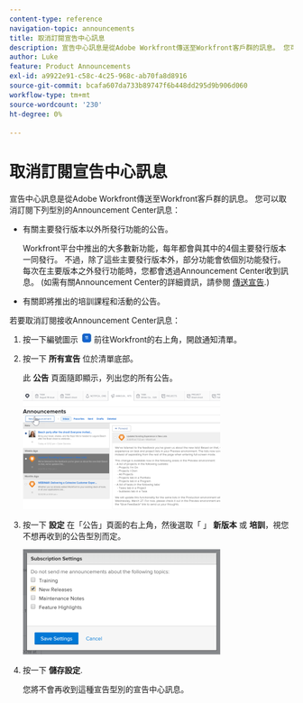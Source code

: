 ```yaml
---
content-type: reference
navigation-topic: announcements
title: 取消訂閱宣告中心訊息
description: 宣告中心訊息是從Adobe Workfront傳送至Workfront客戶群的訊息。 您可以取消訂閱Announcement Center訊息。
author: Luke
feature: Product Announcements
exl-id: a9922e91-c58c-4c25-968c-ab70fa8d8916
source-git-commit: bcafa607da733b89747f6b448dd295d9b906d060
workflow-type: tm+mt
source-wordcount: '230'
ht-degree: 0%

---
```


# 取消訂閱宣告中心訊息

宣告中心訊息是從Adobe Workfront傳送至Workfront客戶群的訊息。 您可以取消訂閱下列型別的Announcement Center訊息：

* 有關主要發行版本以外所發行功能的公告。

  Workfront平台中推出的大多數新功能，每年都會與其中的4個主要發行版本一同發行。 不過，除了這些主要發行版本外，部分功能會依個別功能發行。 每次在主要版本之外發行功能時，您都會透過Announcement Center收到訊息。 (如需有關Announcement Center的詳細資訊，請參閱 [傳送宣告](../../administration-and-setup/get-started-wf-administration/view-send-announcements.md).)

* 有關即將推出的培訓課程和活動的公告。

若要取消訂閱接收Announcement Center訊息：

1. 按一下編號圖示 ![](assets/notifications-icon-jewel.jpg) 前往Workfront的右上角，開啟通知清單。
1. 按一下 **所有宣告** 位於清單底部。

   此 **公告** 頁面隨即顯示，列出您的所有公告。

   ![](assets/announcements-page-qs-350x210.png)

1. 按一下 **設定** 在「公告」頁面的右上角，然後選取「 」 **新版本** 或 **培訓**，視您不想再收到的公告型別而定。

   ![](assets/announcementcenter-settings-350x187.png)

1. 按一下 **儲存設定**.

   您將不會再收到這種宣告型別的宣告中心訊息。
